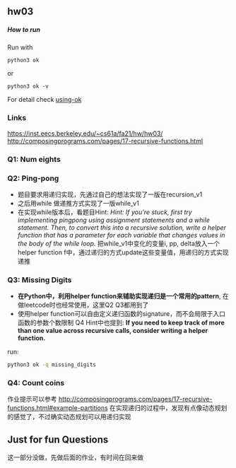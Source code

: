 ## hw03
##### How to run
Run with
```
python3 ok
```
or 
```
python3 ok -v
```
For detail check [using-ok](https://inst.eecs.berkeley.edu/~cs61a/fa21/articles/using-ok/)

### Links
https://inst.eecs.berkeley.edu/~cs61a/fa21/hw/hw03/
http://composingprograms.com/pages/17-recursive-functions.html

### Q1: Num eights


### Q2: Ping-pong
* 题目要求用递归实现，先通过自己的想法实现了一版在recursion_v1
* 之后用while 做递推方式实现了一版while_v1
* 在实现while版本后，看题目Hint:
  *Hint: If you're stuck, first try implementing pingpong using assignment statements and a while statement. Then, to convert this into a recursive solution, write a helper function that has a parameter for each variable that changes values in the body of the while loop.*
  把while_v1中变化的变量i, pp, delta放入一个helper function f中，通过递归的方式update这些变量值，用递归的方式实现递推

### Q3: Missing Digits
* **在Python中，利用helper function来辅助实现递归是一个常用的pattern**, 在做leetcode时也经常使用，这里Q2 Q3都用到了
* 使用helper function可以自由定义递归函数的signature，而不会局限于入口函数的参数个数限制
Q4 Hint中也提到:
**If you need to keep track of more than one value across recursive calls, consider writing a helper function.**

run:
```sh
python3 ok -q missing_digits
```

### Q4: Count coins
作业提示可以参考
http://composingprograms.com/pages/17-recursive-functions.html#example-partitions
在实现递归的过程中，发现有点像动态规划的感觉了，不过确实动态规划可以用递归实现

## Just for fun Questions
这一部分没做，先做后面的作业，有时间在回来做